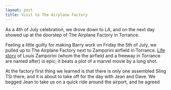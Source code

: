 ```yaml
---
layout: post
title: Visit to The Airplane Factory
---
```


As a 4th of July celebration, we drove down to LA, and on the next day showed up at the doorstep of The Airplane Factory in Torrance. 

Feeling a little guilty for making Barry work on Friday the 5th of July, we pulled up to The Airplane Factory next to Zamporini airfield
in Torrance. [Life story](https://en.wikipedia.org/wiki/Louis_Zamperini) of Louis Zamporini (whom the the airfield and a freeway in Torrance are named after) is epic; 
it beats a plot of a marvel movie by a long shot. 

At the factory first thing we learned is that there is only one assembled Sling TSi there, and it is about to take off for the day with Jean and Dave. We begged Jean to take
us on a quick ride around the airport, and he agreed
